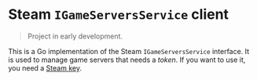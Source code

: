 # Steam `IGameServersService` client

>Project in early development.

This is a Go implementation of the Steam `IGameServersService` interface. It is used to manage game servers that needs a *token*. If you want to use it, you need a [Steam key]().
